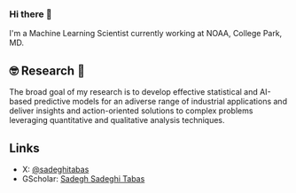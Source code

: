 ### Hi there 👋

I'm a Machine Learning Scientist currently working at NOAA, College Park, MD.

## :nerd_face: Research :thinking:

The broad goal of my research is to develop effective statistical and AI-based predictive models for an adiverse range of industrial applications and deliver insights and action-oriented solutions to complex problems leveraging quantitative and qualitative analysis techniques.

## Links
- X: [@sadeghitabas](https://twitter.com/SadeghiTabas)
- GScholar: [Sadegh Sadeghi Tabas](https://scholar.google.com/citations?hl=en&user=HYDwG3oAAAAJ)

<!--
**sadeghitabas/sadeghitabas** is a ✨ _special_ ✨ repository because its `README.md` (this file) appears on your GitHub profile.

Here are some ideas to get you started:

- 🔭 I’m currently working on ...
- 🌱 I’m currently learning ...
- 👯 I’m looking to collaborate on ...
- 🤔 I’m looking for help with ...
- 💬 Ask me about ...
- 📫 How to reach me: ...
- 😄 Pronouns: ...
- ⚡ Fun fact: ...
-->
